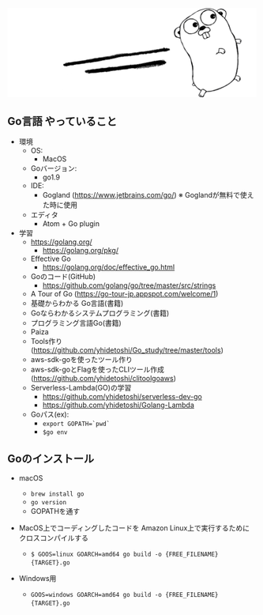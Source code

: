 ![Alt Text](https://github.com/yhidetoshi/Pictures/raw/master/Go_study/Golang-top.png)

## Go言語 やっていること



- 環境　
  - OS:
    - MacOS
  - Goバージョン:  
    - go1.9
  - IDE:
    - Gogland (https://www.jetbrains.com/go/) ※ Goglandが無料で使えた時に使用
  - エディタ
    - Atom + Go plugin
- 学習
  - https://golang.org/
    - https://golang.org/pkg/
  - Effective Go
    - https://golang.org/doc/effective_go.html
  - Goのコード(GitHub)
    - https://github.com/golang/go/tree/master/src/strings
  - A Tour of Go (https://go-tour-jp.appspot.com/welcome/1)
  - 基礎からわかる Go言語(書籍)
  - Goならわかるシステムプログラミング(書籍)
  - プログラミング言語Go(書籍)
  - Paiza
  - Tools作り (https://github.com/yhidetoshi/Go_study/tree/master/tools)
  - aws-sdk-goを使ったツール作り
  - aws-sdk-goとFlagを使ったCLIツール作成(https://github.com/yhidetoshi/clitoolgoaws)
  - Serverless-Lambda(GO)の学習
    - https://github.com/yhidetoshi/serverless-dev-go
    - https://github.com/yhidetoshi/Golang-Lambda
  - Goパス(ex):
    - ```export GOPATH=`pwd` ```
    - `$go env`

## Goのインストール
- macOS
  - `brew install go`
  - `go version`
  - GOPATHを通す

- MacOS上でコーディングしたコードを Amazon Linux上で実行するためにクロスコンパイルする
  - `$ GOOS=linux GOARCH=amd64 go build -o {FREE_FILENAME} {TARGET}.go`
- Windows用
  - `GOOS=windows GOARCH=amd64 go build -o {FREE_FILENAME} {TARGET}.go`
